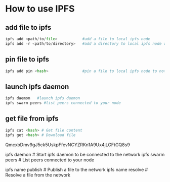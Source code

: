 # How to use IPFS

## add file to ipfs
```python
ipfs add <path/to/file>           #add a file to local ipfs node
ipfs add -r <path/to/directory>   #add a directory to local ipfs node with recursive file
```
## pin file to ipfs
```python
ipfs add pin <hash>               #pin a file to local ipfs node to not be garbage collected
```

## launch ipfs daemon
```python
ipfs daemon   #launch ipfs daemon
ipfs swarm peers #list peers connected to your node
```

## get file from ipfs
```python
ipfs cat <hash> # Get file content
ipfs get <hash> # Download file
```




QmcxbDmv9gJ5ck5UskpFfevNCYZRKn1A9Ux4jLGFtGQ8s9




ipfs daemon # Start ipfs daemon to be connected to the network
ipfs swarm peers # List peers connected to your node

ipfs name publish <hash> # Publish a file to the network
ipfs name resolve <hash> # Resolve a file from the network